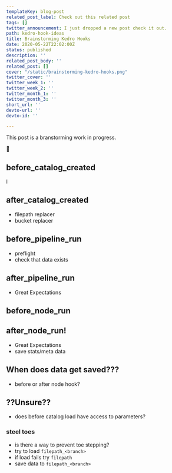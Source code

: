 ```yaml
---
templateKey: blog-post
related_post_label: Check out this related post
tags: []
twitter_announcement: I just dropped a new post check it out.
path: kedro-hook-ideas
title: Brainstorming Kedro Hooks
date: 2020-05-22T22:02:00Z
status: published
description: ''
related_post_body: ''
related_post: []
cover: "/static/brainstorming-kedro-hooks.png"
twitter_cover: ''
twitter_week_1: ''
twitter_week_2: ''
twitter_month_1: ''
twitter_month_3: ''
short_url: ''
devto-url: ''
devto-id: ''

---
```

This post is a branstorming work in progress.

🧠


## before_catalog_created

I 

## after_catalog_created

* filepath replacer
* bucket replacer


## before_pipeline_run

* preflight
* check that data exists


## after_pipeline_run

* Great Expectations



## before_node_run


## after_node_run!

* Great Expectations
* save stats/meta data

## When does data get saved???

* before or after node hook?


## ??Unsure??


* does before  catalog load have access to parameters?

### steel toes

* is there a way to prevent toe stepping?
* try to load `filepath_<branch>`
* if load fails try `filepath`
* save data to `filepath_<branch>`

